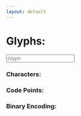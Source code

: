 ```yaml
---
layout: default
---
```



  
 <div class="row">
    <form class="col s12">
      <div class="row">
        <div class="col s3" >
          <h1>Glyphs:</h1>
        </div>
        <div class="input-field col s6">
          <input placeholder="Glyph" id="glyph" type="text" class="validate">
        </div>
      </div>
  </form>
</div>

### Characters:
### Code Points:
### Binary Encoding:
